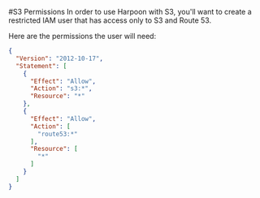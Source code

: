 #S3 Permissions
In order to use Harpoon with S3, you'll want to create a restricted IAM user that has access only to S3 and Route 53.

Here are the permissions the user will need:

```json
{
  "Version": "2012-10-17",
  "Statement": [
    {
      "Effect": "Allow",
      "Action": "s3:*",
      "Resource": "*"
    },
    {
      "Effect": "Allow",
      "Action": [
        "route53:*"
      ],
      "Resource": [
        "*"
      ]
    }
  ]
}
```
